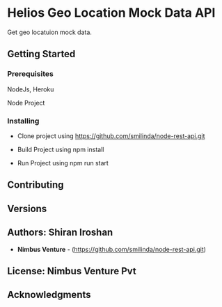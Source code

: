 # Helios Geo Location Mock Data API

Get geo locatuion mock data.

## Getting Started

### Prerequisites

NodeJs, Heroku

Node Project

### Installing
* Clone project using https://github.com/smilinda/node-rest-api.git

* Build Project using npm install

* Run Project using npm run start

## Contributing

## Versions


## Authors: Shiran Iroshan

* **Nimbus Venture** - (https://github.com/smilinda/node-rest-api.git)

## License: Nimbus Venture Pvt

## Acknowledgments
